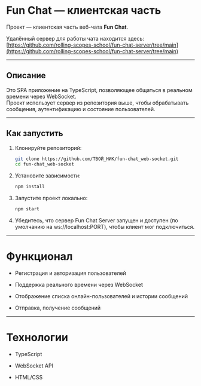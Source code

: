 # Fun Chat — клиентская часть

Проект — клиентская часть веб-чата **Fun Chat**.

Удалённый сервер для работы чата находится здесь:  
[https://github.com/rolling-scopes-school/fun-chat-server/tree/main](https://github.com/rolling-scopes-school/fun-chat-server/tree/main)

---

## Описание

Это SPA приложение на TypeScript, позволяющее общаться в реальном времени через WebSocket.  
Проект использует сервер из репозитория выше, чтобы обрабатывать сообщения, аутентификацию и состояние пользователей.

---

## Как запустить

1. Клонируйте репозиторий:

   ```bash
   git clone https://github.com/ТВОЙ_НИК/fun-chat_web-socket.git
   cd fun-chat_web-socket

   ```

2. Установите зависимости:

   ```bash
   npm install

   ```

3. Запустите проект локально:

   ```bash
   npm start

   ```

4. Убедитесь, что сервер Fun Chat Server запущен и доступен (по умолчанию на ws://localhost:PORT), чтобы клиент мог подключиться.

---

# Функционал

- Регистрация и авторизация пользователей

- Поддержка реального времени через WebSocket

- Отображение списка онлайн-пользователей и истории сообщений

- Отправка, получение сообщений

---

# Технологии


- TypeScript

- WebSocket API

- HTML/CSS
